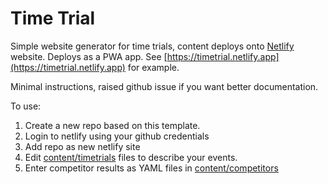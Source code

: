 # Time Trial

Simple website generator for time trials, content deploys onto [Netlify](https://netlify.com) website. Deploys as a PWA app. See [https://timetrial.netlify.app](https://timetrial.netlify.app) for example.

Minimal instructions, raised github issue if you want better documentation.

To use:

1. Create a new repo based on this template.
1. Login to netlify using your github credentials
1. Add repo as new netlify site
1. Edit [content/timetrials](content/timetrials) files to describe your events.
1. Enter competitor results as YAML files in [content/competitors](content/competitors)